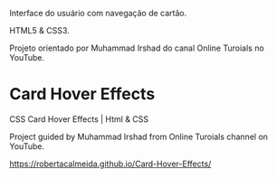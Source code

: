 Interface do usuário com navegação de cartão.

HTML5 & CSS3.

Projeto orientado por Muhammad Irshad do canal Online Turoials no YouTube.

# Card Hover Effects 
CSS Card Hover Effects | Html & CSS

Project guided by Muhammad Irshad from Online Turoials channel on YouTube.

https://robertacalmeida.github.io/Card-Hover-Effects/
